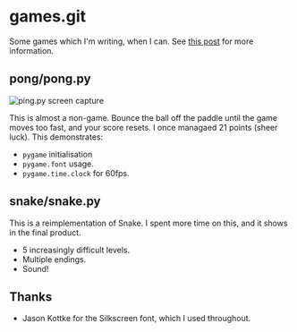 # games.git

Some games which I'm writing, when I can. See [this post](https://www.jonatkinson.co.uk/posts/game-a-week-1/) for more information.

## pong/pong.py

![ping.py screen capture](https://www.jonatkinson.co.uk/media/game-a-week-1.gif)

This is almost a non-game. Bounce the ball off the paddle until the game moves too fast, and your score resets. I once managaed 21 points (sheer luck). This demonstrates:

- `pygame` initialisation
- `pygame.font` usage.
- `pygame.time.clock` for 60fps.

## snake/snake.py

This is a reimplementation of Snake. I spent more time on this, and it shows in the final product.

- 5 increasingly difficult levels.
- Multiple endings.
- Sound!

## Thanks

- Jason Kottke for the Silkscreen font, which I used throughout.